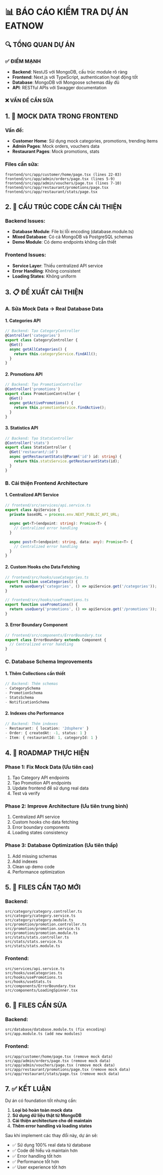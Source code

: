 # 📊 BÁO CÁO KIỂM TRA DỰ ÁN EATNOW

## 🔍 TỔNG QUAN DỰ ÁN

### ✅ ĐIỂM MẠNH
- **Backend**: NestJS với MongoDB, cấu trúc module rõ ràng
- **Frontend**: Next.js với TypeScript, authentication hoạt động tốt
- **Database**: MongoDB với Mongoose schemas đầy đủ
- **API**: RESTful APIs với Swagger documentation

### ❌ VẤN ĐỀ CẦN SỬA

## 1. 🚨 MOCK DATA TRONG FRONTEND

### Vấn đề:
- **Customer Home**: Sử dụng mock categories, promotions, trending items
- **Admin Pages**: Mock orders, vouchers data
- **Restaurant Pages**: Mock promotions, stats

### Files cần sửa:
```
frontend/src/app/customer/home/page.tsx (lines 22-83)
frontend/src/app/admin/orders/page.tsx (lines 5-9)
frontend/src/app/admin/vouchers/page.tsx (lines 7-10)
frontend/src/app/restaurant/promotions/page.tsx
frontend/src/app/restaurant/stats/page.tsx
```

## 2. 🔧 CẤU TRÚC CODE CẦN CẢI THIỆN

### Backend Issues:
- **Database Module**: File bị lỗi encoding (database.module.ts)
- **Mixed Database**: Có cả MongoDB và PostgreSQL schemas
- **Demo Module**: Có demo endpoints không cần thiết

### Frontend Issues:
- **Service Layer**: Thiếu centralized API service
- **Error Handling**: Không consistent
- **Loading States**: Không uniform

## 3. 📋 ĐỀ XUẤT CẢI THIỆN

### A. Sửa Mock Data → Real Database Data

#### 1. Categories API
```typescript
// Backend: Tạo CategoryController
@Controller('categories')
export class CategoryController {
  @Get()
  async getAllCategories() {
    return this.categoryService.findAll();
  }
}
```

#### 2. Promotions API
```typescript
// Backend: Tạo PromotionController
@Controller('promotions')
export class PromotionController {
  @Get()
  async getActivePromotions() {
    return this.promotionService.findActive();
  }
}
```

#### 3. Statistics API
```typescript
// Backend: Tạo StatsController
@Controller('stats')
export class StatsController {
  @Get('restaurant/:id')
  async getRestaurantStats(@Param('id') id: string) {
    return this.statsService.getRestaurantStats(id);
  }
}
```

### B. Cải thiện Frontend Architecture

#### 1. Centralized API Service
```typescript
// frontend/src/services/api.service.ts
export class ApiService {
  private baseURL = process.env.NEXT_PUBLIC_API_URL;
  
  async get<T>(endpoint: string): Promise<T> {
    // Centralized error handling
  }
  
  async post<T>(endpoint: string, data: any): Promise<T> {
    // Centralized error handling
  }
}
```

#### 2. Custom Hooks cho Data Fetching
```typescript
// frontend/src/hooks/useCategories.ts
export function useCategories() {
  return useQuery('categories', () => apiService.get('/categories'));
}

// frontend/src/hooks/usePromotions.ts
export function usePromotions() {
  return useQuery('promotions', () => apiService.get('/promotions'));
}
```

#### 3. Error Boundary Component
```typescript
// frontend/src/components/ErrorBoundary.tsx
export class ErrorBoundary extends Component {
  // Centralized error handling
}
```

### C. Database Schema Improvements

#### 1. Thêm Collections cần thiết
```typescript
// Backend: Thêm schemas
- CategorySchema
- PromotionSchema  
- StatsSchema
- NotificationSchema
```

#### 2. Indexes cho Performance
```typescript
// Backend: Thêm indexes
- Restaurant: { location: '2dsphere' }
- Order: { createdAt: -1, status: 1 }
- Item: { restaurantId: 1, categoryId: 1 }
```

## 4. 🎯 ROADMAP THỰC HIỆN

### Phase 1: Fix Mock Data (Ưu tiên cao)
1. Tạo Category API endpoints
2. Tạo Promotion API endpoints  
3. Update frontend để sử dụng real data
4. Test và verify

### Phase 2: Improve Architecture (Ưu tiên trung bình)
1. Centralized API service
2. Custom hooks cho data fetching
3. Error boundary components
4. Loading states consistency

### Phase 3: Database Optimization (Ưu tiên thấp)
1. Add missing schemas
2. Add indexes
3. Clean up demo code
4. Performance optimization

## 5. 📝 FILES CẦN TẠO MỚI

### Backend:
```
src/category/category.controller.ts
src/category/category.service.ts
src/category/category.module.ts
src/promotion/promotion.controller.ts
src/promotion/promotion.service.ts
src/promotion/promotion.module.ts
src/stats/stats.controller.ts
src/stats/stats.service.ts
src/stats/stats.module.ts
```

### Frontend:
```
src/services/api.service.ts
src/hooks/useCategories.ts
src/hooks/usePromotions.ts
src/hooks/useStats.ts
src/components/ErrorBoundary.tsx
src/components/LoadingSpinner.tsx
```

## 6. 🔧 FILES CẦN SỬA

### Backend:
```
src/database/database.module.ts (fix encoding)
src/app.module.ts (add new modules)
```

### Frontend:
```
src/app/customer/home/page.tsx (remove mock data)
src/app/admin/orders/page.tsx (remove mock data)
src/app/admin/vouchers/page.tsx (remove mock data)
src/app/restaurant/promotions/page.tsx (remove mock data)
src/app/restaurant/stats/page.tsx (remove mock data)
```

## 7. ✅ KẾT LUẬN

Dự án có foundation tốt nhưng cần:
1. **Loại bỏ hoàn toàn mock data**
2. **Sử dụng dữ liệu thật từ MongoDB**
3. **Cải thiện architecture cho dễ maintain**
4. **Thêm error handling và loading states**

Sau khi implement các thay đổi này, dự án sẽ:
- ✅ Sử dụng 100% real data từ database
- ✅ Code dễ hiểu và maintain hơn
- ✅ Error handling tốt hơn
- ✅ Performance tốt hơn
- ✅ User experience tốt hơn
